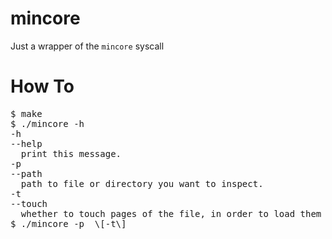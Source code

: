 mincore
=======

Just a wrapper of the `mincore` syscall

How To
=======

<pre>
$ make
$ ./mincore -h
-h
--help
  print this message.
-p
--path
  path to file or directory you want to inspect.
-t
--touch
  whether to touch pages of the file, in order to load them into memory.
$ ./mincore -p <file or directory> \[-t\]
</pre>
